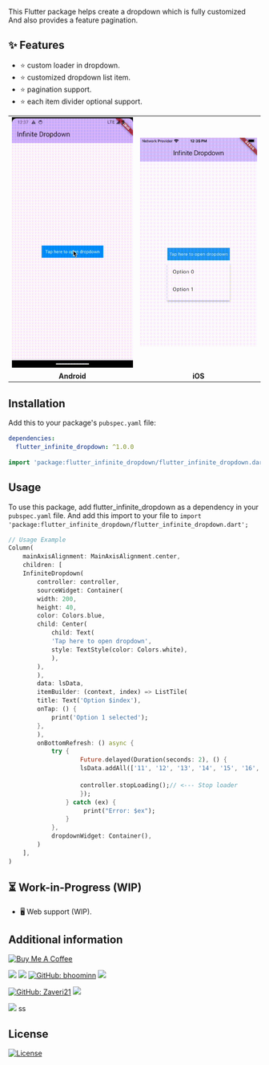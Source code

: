 This Flutter package helps create a dropdown which is fully customized And also provides a feature pagination.

## ✨ Features 
- ⭐️ custom loader in dropdown.  
- ⭐️ customized dropdown list item.
- ⭐️ pagination support. 
- ⭐️ each item divider optional support.

<table>
  <tr>
    <td><img src="gifs/android_flutter_dropdown.gif" alt="Android" width="300"></td>
    <td><img src="gifs/ios_flutter_dropdown.gif" alt="iOS" width="300"></td>
  </tr>
  <tr>
    <td align="center"><b>Android</b></td>
    <td align="center"><b>iOS</b></td>
  </tr>
</table>


## **Installation**
 Add this to your package's `pubspec.yaml` file:

```yaml
dependencies:
  flutter_infinite_dropdown: ^1.0.0
```

```dart
import 'package:flutter_infinite_dropdown/flutter_infinite_dropdown.dart';
```

## Usage
To use this package, add flutter_infinite_dropdown as a dependency in your `pubspec.yaml` file. And add this import to your file to `import 'package:flutter_infinite_dropdown/flutter_infinite_dropdown.dart';
` 

```dart
// Usage Example
Column(
    mainAxisAlignment: MainAxisAlignment.center,
    children: [
    InfiniteDropdown(
        controller: controller,
        sourceWidget: Container(
        width: 200,
        height: 40,
        color: Colors.blue,
        child: Center(
            child: Text(
            'Tap here to open dropdown',
            style: TextStyle(color: Colors.white),
            ),
        ),
        ),
        data: lsData,
        itemBuilder: (context, index) => ListTile(
        title: Text('Option $index'),
        onTap: () {
            print('Option 1 selected');
        },
        ),
        onBottomRefresh: () async {
            try {
                    Future.delayed(Duration(seconds: 2), () {
                    lsData.addAll(['11', '12', '13', '14', '15', '16', '17', '18', '19', '20']);
                    
                    controller.stopLoading();// <--- Stop loader
                    });
                } catch (ex) {
                     print("Error: $ex");
                }
            },
            dropdownWidget: Container(),
        )
    ],
)
```

## ⏳ Work-in-Progress (WIP)
- 🖥️ Web support (WIP).

 ## Additional information

<!--Tell users more about the package: where to find more information, how to 
contribute to the package, how to file issues, what response they can expect 
from the package authors, and more. -->

<a href="https://www.buymeacoffee.com/vishaljhavu" target="_blank">
  <img src="https://cdn.buymeacoffee.com/buttons/v2/default-yellow.png" alt="Buy Me A Coffee" style="height: 20px !important;width: 86px !important;" >
</a>

<a href="https://opensource.org/licenses/MIT" target="_blank"><img src="https://img.shields.io/badge/License-MIT-yellow.svg"/></a>
<a href="https://opensource.org/licenses/Apache-2.0" target="_blank"><img src="https://badges.frapsoft.com/os/v1/open-source.svg?v=102"/></a>
<a href="https://github.com/Zaveri21/flutter_infinite_dropdown/issues" target="_blank"><img alt="GitHub: bhoominn" src="https://img.shields.io/github/issues-raw/Zaveri21/flutter_infinite_dropdown?style=flat" /></a>
<img src="https://img.shields.io/github/last-commit/Zaveri21/flutter_infinite_dropdown" />

<a href="https://github.com/bhooZaveri21"><img alt="GitHub: Zaveri21" src="https://img.shields.io/github/followers/Zaveri21?label=Follow&style=social" /></a>
<a href="https://github.com/Zaveri21/flutter_infinite_dropdown"><img src="https://img.shields.io/github/stars/Zaveri21/flutter_infinite_dropdown?style=social" /></a>

<a href="https://saythanks.io/to/Zaveri21" target="_blank"><img src="https://img.shields.io/badge/Say%20Thanks-!-1EAEDB.svg"/></a> ss

## License

[![License](https://img.shields.io/badge/license-MIT-blue.svg)](/LICENSE)
